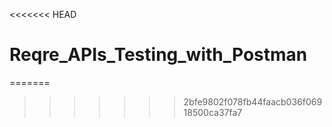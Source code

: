<<<<<<< HEAD
# Reqre_APIs_Testing_with_Postman
=======

>>>>>>> 2bfe9802f078fb44faacb036f06918500ca37fa7
